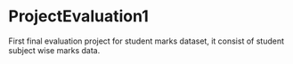 # ProjectEvaluation1
First final evaluation project for student marks dataset, it consist of student subject wise marks data.
